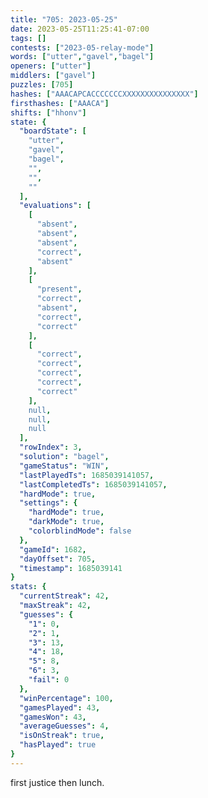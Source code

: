 ```yaml
---
title: "705: 2023-05-25"
date: 2023-05-25T11:25:41-07:00
tags: []
contests: ["2023-05-relay-mode"]
words: ["utter","gavel","bagel"]
openers: ["utter"]
middlers: ["gavel"]
puzzles: [705]
hashes: ["AAACAPCACCCCCCCXXXXXXXXXXXXXXX"]
firsthashes: ["AAACA"]
shifts: ["hhonv"]
state: {
  "boardState": [
    "utter",
    "gavel",
    "bagel",
    "",
    "",
    ""
  ],
  "evaluations": [
    [
      "absent",
      "absent",
      "absent",
      "correct",
      "absent"
    ],
    [
      "present",
      "correct",
      "absent",
      "correct",
      "correct"
    ],
    [
      "correct",
      "correct",
      "correct",
      "correct",
      "correct"
    ],
    null,
    null,
    null
  ],
  "rowIndex": 3,
  "solution": "bagel",
  "gameStatus": "WIN",
  "lastPlayedTs": 1685039141057,
  "lastCompletedTs": 1685039141057,
  "hardMode": true,
  "settings": {
    "hardMode": true,
    "darkMode": true,
    "colorblindMode": false
  },
  "gameId": 1682,
  "dayOffset": 705,
  "timestamp": 1685039141
}
stats: {
  "currentStreak": 42,
  "maxStreak": 42,
  "guesses": {
    "1": 0,
    "2": 1,
    "3": 13,
    "4": 18,
    "5": 8,
    "6": 3,
    "fail": 0
  },
  "winPercentage": 100,
  "gamesPlayed": 43,
  "gamesWon": 43,
  "averageGuesses": 4,
  "isOnStreak": true,
  "hasPlayed": true
}
---
```

<!-- more -->
first justice then lunch.
